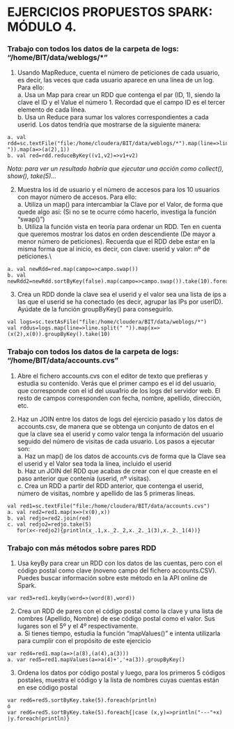 # EJERCICIOS PROPUESTOS SPARK: MÓDULO 4.

### Trabajo con todos los datos de la carpeta de logs: “/home/BIT/data/weblogs/*”

1. Usando MapReduce, cuenta el número de peticiones de cada usuario, es decir, las veces 
que cada usuario aparece en una línea de un log. Para ello:\
  a. Usa un Map para crear un RDD que contenga el par (ID, 1), siendo la clave el ID y 
el Value el número 1. Recordad que el campo ID es el tercer elemento de cada 
línea.\
  b. Usa un Reduce para sumar los valores correspondientes a cada userid. Los datos 
tendría que mostrarse de la siguiente manera:
```
a. val rdd=sc.textFile("file:/home/cloudera/BIT/data/weblogs/*").map(line=>line.split(" ")).map(a=>(a(2),1))
b. val red=rdd.reduceByKey((v1,v2)=>v1+v2)
```
*Nota: para ver un resultado habría que ejecutar una acción como collect(), show(), take(5)...*

2. Muestra los id de usuario y el número de accesos para los 10 usuarios con mayor número 
de accesos. Para ello:\
  a. Utiliza un map() para intercambiar la Clave por el Valor, de forma que quede algo 
así: (Si no se te ocurre cómo hacerlo, investiga la función “swap()”)\
  b. Utiliza la función vista en teoría para ordenar un RDD. Ten en cuenta que 
queremos mostrar los datos en orden descendiente (De mayor a menor número 
de peticiones). Recuerda que el RDD debe estar en la misma forma que al inicio, 
es decir, con clave: userid y valor: nº de peticiones.\
```
a. val newRdd=red.map(campo=>campo.swap())
b. val newRdd2=newRdd.sortByKey(false).map(campo=>campo.swap()).take(10).foreach(println)

```
3. Crea un RDD donde la clave sea el userid y el valor sea una lista de ips a las que el userid 
se ha conectado (es decir, agrupar las IPs por userID). Ayúdate de la función groupByKey() 
para conseguirlo.
```
val logs=sc.textAsFile("file:/home/cloudera/BIT/data/weblogs/*")
val rddus=logs.map(line=>line.split(" ")).map(x=>(x(2),x(0)).groupByKey().take(10)
```

### Trabajo con todos los datos de la carpeta de logs: “/home/BIT/data/accounts.cvs”
1. Abre el fichero accounts.cvs con el editor de texto que prefieras y estudia su contenido. 
Verás que el primer campo es el id del usuario, que corresponde con el id del usua1rio 
de los logs del servidor web. El resto de campos corresponden con fecha, nombre, 
apellido, dirección, etc.

2. Haz un JOIN entre los datos de logs del ejercicio pasado y los datos de accounts.csv, de 
manera que se obtenga un conjunto de datos en el que la clave sea el userid y como valor 
tenga la información del usuario seguido del número de visitas de cada usuario. Los pasos 
a ejecutar son:\
  a. Haz un map() de los datos de accounts.cvs de forma que la Clave sea el userid y 
el Valor sea toda la línea, incluido el userid\
  b. Haz un JOIN del RDD que acabas de crear con el que creaste en el paso anterior 
que contenía (userid, nº visitas).\
  c. Crea un RDD a partir del RDD anterior, que contenga el userid, número de visitas, 
nombre y apellido de las 5 primeras líneas.
```
val red1=sc.textFile("file:/home/cloudera/BIT/data/accounts.cvs")
a. val red2=red1.map(x=>(x(0),x))
b. val redjo=red2.join(red)
c. val redjo2=redjo.take(5)
   for(x<-redjo2){println(x_.1,x._2._2,x._2._1(3),x._2._1(4))}
``` 

### Trabajo con más métodos sobre pares RDD

1. Usa keyBy para crear un RDD con los datos de las cuentas, pero con el código postal como 
clave (noveno campo del fichero accounts.CSV). Puedes buscar información sobre este 
método en la API online de Spark.
```
var red3=red1.keyBy(word=>(word(8),word))
```

2. Crea un RDD de pares con el código postal como la clave y una lista de nombres (Apellido, 
Nombre) de ese código postal como el valor. Sus lugares son el 5º y el 4º 
respectivamente.\
  a. Si tienes tiempo, estudia la función “mapValues()” e intenta utilizarla para 
cumplir con el propósito de este ejercicio
```
var red4=red1.map(a=>(a(8),(a(4),a(3)))
a. var red5=red1.mapValues(a=>a(4)+','+a(3)).groupByKey()
```

3. Ordena los datos por código postal y luego, para los primeros 5 códigos postales, muestra 
el código y la lista de nombres cuyas cuentas están en ese código postal
```
var red6=red5.sortByKey.take(5).foreach(println)
ó
var red6=red5.sortByKey.take(5).foreach{|case (x,y)=>println("---"+x) |y.foreach(println)}
```






